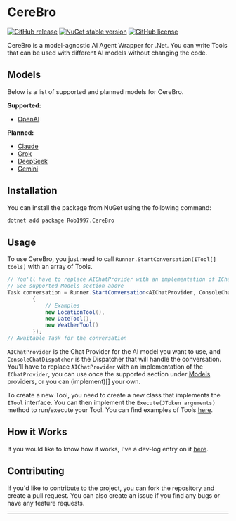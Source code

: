 # CereBro
[![GitHub release](https://img.shields.io/github/v/release/rob1997/CereBro?include_prereleases)](https://github.com/rob1997/CereBro/releases)
[![NuGet stable version](https://img.shields.io/nuget/v/Rob1997.CereBro.svg)](https://www.nuget.org/packages/Rob1997.CereBro)
[![GitHub license](https://img.shields.io/github/license/rob1997/TrackGenerator)](https://opensource.org/licenses/MIT)

CereBro is a model-agnostic AI Agent Wrapper for .Net. You can write Tools that can be used with different AI models without changing the code.

## Models

Below is a list of supported and planned models for CereBro.

**Supported:**

- [OpenAI](https://github.com/rob1997/CereBro/tree/main/src/CereBro.Open-AI/#cerebroopen-ai)

**Planned:**

- [Claude](https://claude.ai/)
- [Grok](https://x.ai/)
- [DeepSeek](https://www.deepseek.com/)
- [Gemini](https://gemini.google.com/)

## Installation

You can install the package from NuGet using the following command:

```bash
dotnet add package Rob1997.CereBro
```

## Usage

To use CereBro, you just need to call `Runner.StartConversation(ITool[] tools)` with an array of Tools.

```csharp
// You'll have to replace AIChatProvider with an implementation of IChatProvider
// See supported Models section above
Task conversation = Runner.StartConversation<AIChatProvider, ConsoleChatDispatcher>(new ITool[]
        {
            // Examples
            new LocationTool(),
            new DateTool(),
            new WeatherTool()
        });
// Awaitable Task for the conversation
```
`AIChatProvider` is the Chat Provider for the AI model you want to use, and `ConsoleChatDispatcher` is the Dispatcher that will handle the conversation. You'll have to replace `AIChatProvider` with an implementation of the `IChatProvider`, you can use once the supported section under [Models](#models) providers, or you can (implement)[] your own.

To create a new Tool, you need to create a new class that implements the `ITool` interface. You can then implement the `Execute(JToken arguments)` method to run/execute your Tool. You can find examples of Tools [here](https://github.com/rob1997/CereBro/tree/main/src/CereBro/Tools/Examples).

## How it Works

If you would like to know how it works, I've a dev-log entry on it [here](https://rob1997.github.io/devlog/log-5.html).

## Contributing

If you'd like to contribute to the project, you can fork the repository and create a pull request. You can also create an issue if you find any bugs or have any feature requests.

---